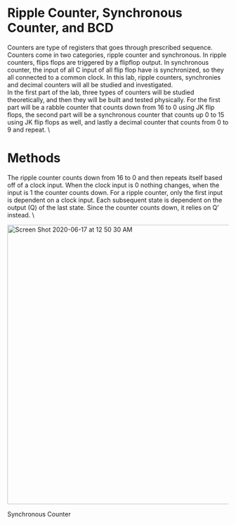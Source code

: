 # Ripple Counter, Synchronous Counter, and BCD

Counters are type of registers that goes through prescribed sequence. Counters come in two categories, ripple counter and synchronous. In ripple counters, flips flops are triggered by a flipflop output. In synchronous counter, the input of all C input of all flip flop have is synchronized, so they all connected to a common clock. In this lab, ripple counters, synchronies and decimal counters will all be studied and investigated. \
In the first part of the lab, three types of counters will be studied theoretically, and then they will be built and tested physically. For the first part will be a rabble counter that counts down from 16 to 0 using JK flip flops, the second part will be a synchronous counter that counts up 0 to 15 using JK flip flops as well, and lastly a decimal counter that counts from 0 to 9 and repeat.  \

# Methods
The ripple counter counts down from 16 to 0 and then repeats itself based off of a clock input. When the clock input is 0 nothing changes, when the input is 1 the counter counts down. For a ripple counter, only the first input is dependent on a clock input. Each subsequent state is dependent on the output (Q) of the last state. Since the counter counts down, it relies on Q’ instead. \

<img width="635" alt="Screen Shot 2020-06-17 at 12 50 30 AM" src="https://user-images.githubusercontent.com/66625688/84856424-a9b1a100-b034-11ea-8800-285546f775e5.png">


Synchronous Counter
